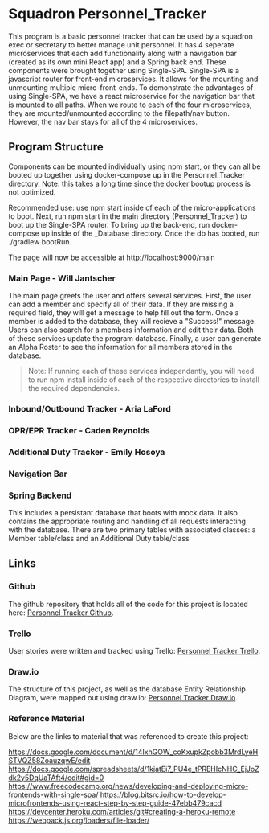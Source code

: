 # Squadron Personnel_Tracker
This program is a basic personnel tracker that can be used by a squadron exec or secretary to better manage unit personnel. It has 4 seperate microservices that each add functionality along with a navigation bar (created as its own mini React app) and a Spring back end. These components were brought together using Single-SPA. Single-SPA is a javascript router for front-end microservices. It allows for the mounting and unmounting multiple micro-front-ends. To demonstrate the advantages of using Single-SPA, we have a react microservice for the navigation bar that is mounted to all paths. When we route to each of the four microservices, they are mounted/unmounted according to the filepath/nav button. However, the nav bar stays for all of the 4 microservices. 

## Program Structure
Components can be mounted individually using npm start, or they can all be booted up together using docker-compose up in the Personnel_Tracker directory. Note: this takes a long time since the docker bootup process is not optimized.

Recommended use: use npm start inside of each of the micro-applications to boot. Next, run npm start in the main directory (Personnel_Tracker) to boot up the Single-SPA router. To bring up the back-end, run docker-compose up inside of the _Database directory. Once the db has booted, run ./gradlew bootRun. 

The page will now be accessible at http://localhost:9000/main


### Main Page - Will Jantscher
The main page greets the user and offers several services. First, the user can add a member and specify all of their data. If they are missing a required field, they will get a message to help fill out the form. Once a member is added to the database, they will recieve a "Success!" message. Users can also search for a members information and edit their data. Both of these services update the program database. Finally, a user can generate an Alpha Roster to see the information for all members stored in the database.

> Note: If running each of these services independantly, you will need to run npm install inside of each of the respective directories to install the required dependencies.

### Inbound/Outbound Tracker - Aria LaFord


### OPR/EPR Tracker - Caden Reynolds


### Additional Duty Tracker - Emily Hosoya


### Navigation Bar


### Spring Backend
This includes a persistant database that boots with mock data. It also contains the appropriate routing and handling of all requests interacting with the database. There are two primary tables with associated classes: a Member table/class and an Additional Duty table/class

### 

## Links

### Github
The github repository that holds all of the code for this project is located here: [Personnel Tracker Github](https://github.com/willjantscher/Personnel_Tracker).

### Trello
User stories were written and tracked using Trello: [Personnel Tracker Trello](https://trello.com/b/jq9sAJrF/kanban-template).

### Draw.io
The structure of this project, as well as the database Entity Relationship Diagram, were mapped out using draw.io: [Personnel Tracker Draw.io](https://app.diagrams.net/#G1SoA0oDOcl7YvjJj9s4STxNKjDo51wB9l).

### Reference Material
Below are the links to material that was referenced to create this project:

https://docs.google.com/document/d/14IxhGOW_coKxupkZpobb3MrdLyeHSTVQZ58ZoauzqwE/edit
https://docs.google.com/spreadsheets/d/1kjatEi7_PU4e_tPREHIcNHC_EjJoZdk2y5DqUaTAft4/edit#gid=0
https://www.freecodecamp.org/news/developing-and-deploying-micro-frontends-with-single-spa/
https://blog.bitsrc.io/how-to-develop-microfrontends-using-react-step-by-step-guide-47ebb479cacd
https://devcenter.heroku.com/articles/git#creating-a-heroku-remote
https://webpack.js.org/loaders/file-loader/



